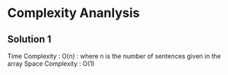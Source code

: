 # Complexity Ananlysis

## Solution 1

Time Complexity : O(n) : where n is the number of sentences given in the array
Space Complexity : O(1) 


